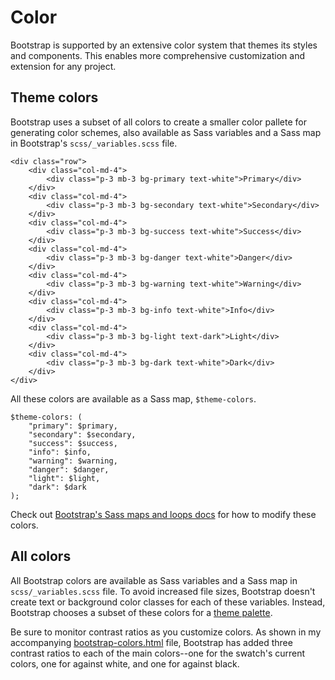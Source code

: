 # Color

Bootstrap is supported by an extensive color system that themes its styles and components. This enables more comprehensive customization and extension for any project.

## Theme colors

Bootstrap uses a subset of all colors to create a smaller color pallete for generating color schemes, also available as Sass variables and a Sass map in Bootstrap's `scss/_variables.scss` file.
```
<div class="row">
    <div class="col-md-4">
        <div class="p-3 mb-3 bg-primary text-white">Primary</div>
    </div>
    <div class="col-md-4">
        <div class="p-3 mb-3 bg-secondary text-white">Secondary</div>
    </div>
    <div class="col-md-4">
        <div class="p-3 mb-3 bg-success text-white">Success</div>
    </div>
    <div class="col-md-4">
        <div class="p-3 mb-3 bg-danger text-white">Danger</div>
    </div>
    <div class="col-md-4">
        <div class="p-3 mb-3 bg-warning text-white">Warning</div>
    </div>
    <div class="col-md-4">
        <div class="p-3 mb-3 bg-info text-white">Info</div>
    </div>
    <div class="col-md-4">
        <div class="p-3 mb-3 bg-light text-dark">Light</div>
    </div>
    <div class="col-md-4">
        <div class="p-3 mb-3 bg-dark text-white">Dark</div>
    </div>
</div>
```
All these colors are available as a Sass map, `$theme-colors`.
```
$theme-colors: (
    "primary": $primary,
    "secondary": $secondary,
    "success": $success,
    "info": $info,
    "warning": $warning,
    "danger": $danger,
    "light": $light,
    "dark": $dark
);
```
Check out [Bootstrap's Sass maps and loops docs](https://github.com/AndrewSRea/My_Learning_Port/tree/main/Bootstrap/Customize/Sass#maps-and-loops) for how to modify these colors.

## All colors

All Bootstrap colors are available as Sass variables and a Sass map in `scss/_variables.scss` file. To avoid increased file sizes, Bootstrap doesn't create text or background color classes for each of these variables. Instead, Bootstrap chooses a subset of these colors for a [theme palette]().

Be sure to monitor contrast ratios as you customize colors. As shown in my accompanying [bootstrap-colors.html]() file, Bootstrap has added three contrast ratios to each of the main colors--one for the swatch's current colors, one for against white, and one for against black.